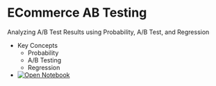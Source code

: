# ECommerce AB Testing
Analyzing A/B Test Results using Probability, A/B Test, and Regression
- Key Concepts
  - Probability 
  - A/B Testing 
  - Regression
- [![Open Notebook](https://img.shields.io/badge/Jupyter-Open_Notebook-blue?logo=Jupyter)](https://dpghazi.github.io/projects/ecommerce-ab-testing.html)
